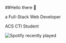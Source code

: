 <!--<img alt="Coding" width="400" src="https://cdn.discordapp.com/attachments/1137824512197541959/1290755926927740949/7wvhkox5u2c8pgh6ndtb.webp?ex=66fd9da2&is=66fc4c22&hm=427097b7c2e223c6cce340c981f64849512d551490fe59c608bfb8743efac1a1&"> -->
##Hello there 👋

a Full-Stack Web Developer

ACS CTI Student

![Spotify recently played](https://spotify-recently-played-readme.vercel.app/api?user=313tabitfy4bzfbdsrqvuhcezxla)
